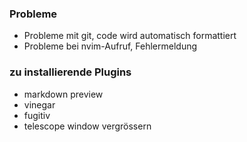 
### Probleme
- Probleme mit git, code wird automatisch formattiert
- Probleme bei nvim-Aufruf, Fehlermeldung

### zu installierende Plugins
- markdown preview
- vinegar
- fugitiv
- telescope window vergrössern
